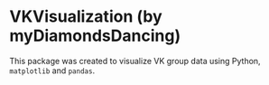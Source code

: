 # VKVisualization (by myDiamondsDancing)

This package was created to visualize VK group data using Python, `matplotlib` and `pandas`.

